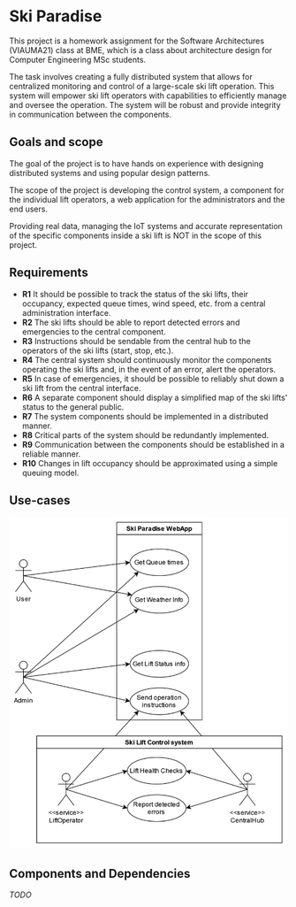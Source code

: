# Ski Paradise

This project is a homework assignment for the Software Architectures (VIAUMA21) class at BME, which is a class about architecture design for Computer Engineering MSc students.

The task involves creating a fully distributed system that allows for centralized monitoring and control of a large-scale ski lift operation. This system will empower ski lift operators with capabilities to efficiently manage and oversee the operation. The system will be robust and provide integrity in communication between the components.

## Goals and scope

The goal of the project is to have hands on experience with designing distributed systems and using popular design patterns. 

The scope of the project is developing the control system, a component for the individual lift operators, a web application for the administrators and the end users.

Providing real data, managing the IoT systems and accurate representation of the specific components inside a ski lift is NOT in the scope of this project. 

## Requirements

- **R1** It should be possible to track the status of the ski lifts, their occupancy, expected queue times, wind speed, etc. from a central administration interface.
- **R2** The ski lifts should be able to report detected errors and emergencies to the central component.
- **R3** Instructions should be sendable from the central hub to the operators of the ski lifts (start, stop, etc.).
- **R4** The central system should continuously monitor the components operating the ski lifts and, in the event of an error, alert the operators.
- **R5** In case of emergencies, it should be possible to reliably shut down a ski lift from the central interface.
- **R6** A separate component should display a simplified map of the ski lifts' status to the general public.
- **R7** The system components should be implemented in a distributed manner.
- **R8** Critical parts of the system should be redundantly implemented.
- **R9** Communication between the components should be established in a reliable manner.
- **R10** Changes in lift occupancy should be approximated using a simple queuing model.

## Use-cases
![Use case diagram](doc/diagrams/png/use_case_diagram.png)

## Components and Dependencies
*TODO*
